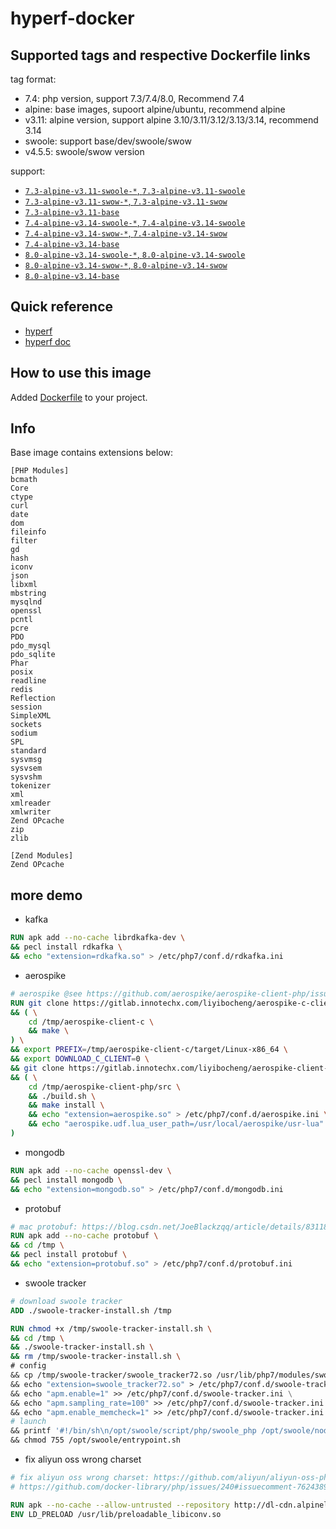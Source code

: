 # hyperf-docker

## Supported tags and respective Dockerfile links

tag format:

- 7.4: php version, support 7.3/7.4/8.0, Recommend 7.4
- alpine: base images, supoort alpine/ubuntu, recommend alpine
- v3.11: alpine version, support alpine 3.10/3.11/3.12/3.13/3.14, recommend 3.14
- swoole: support base/dev/swoole/swow
- v4.5.5: swoole/swow version

support:

- [`7.3-alpine-v3.11-swoole-*`, `7.3-alpine-v3.11-swoole`](https://github.com/hyperf-cloud/hyperf-docker/blob/master/7.3/alpine/swoole/Dockerfile)
- [`7.3-alpine-v3.11-swow-*`, `7.3-alpine-v3.11-swow`](https://github.com/hyperf-cloud/hyperf-docker/blob/master/7.3/alpine/swow/Dockerfile)
- [`7.3-alpine-v3.11-base`](https://github.com/hyperf-cloud/hyperf-docker/blob/master/7.3/alpine/base/Dockerfile)
- [`7.4-alpine-v3.14-swoole-*`, `7.4-alpine-v3.14-swoole`](https://github.com/hyperf-cloud/hyperf-docker/blob/master/7.4/alpine/swoole/Dockerfile)
- [`7.4-alpine-v3.14-swow-*`, `7.4-alpine-v3.14-swow`](https://github.com/hyperf-cloud/hyperf-docker/blob/master/7.4/alpine/swoole/Dockerfile)
- [`7.4-alpine-v3.14-base`](https://github.com/hyperf-cloud/hyperf-docker/blob/master/7.4/alpine/base/Dockerfile)
- [`8.0-alpine-v3.14-swoole-*`, `8.0-alpine-v3.14-swoole`](https://github.com/hyperf-cloud/hyperf-docker/blob/master/8.0/alpine/swoole/Dockerfile)
- [`8.0-alpine-v3.14-swow-*`, `8.0-alpine-v3.14-swow`](https://github.com/hyperf-cloud/hyperf-docker/blob/master/8.0/alpine/swoole/Dockerfile)
- [`8.0-alpine-v3.14-base`](https://github.com/hyperf-cloud/hyperf-docker/blob/master/8.0/alpine/base/Dockerfile)

## Quick reference

- [hyperf](https://github.com/hyperf)
- [hyperf doc](https://doc.hyperf.io)

## How to use this image

Added [Dockerfile](https://github.com/hyperf-cloud/hyperf-docker/blob/master/Dockerfile) to your project.

## Info

Base image contains extensions below:

```
[PHP Modules]
bcmath
Core
ctype
curl
date
dom
fileinfo
filter
gd
hash
iconv
json
libxml
mbstring
mysqlnd
openssl
pcntl
pcre
PDO
pdo_mysql
pdo_sqlite
Phar
posix
readline
redis
Reflection
session
SimpleXML
sockets
sodium
SPL
standard
sysvmsg
sysvsem
sysvshm
tokenizer
xml
xmlreader
xmlwriter
Zend OPcache
zip
zlib

[Zend Modules]
Zend OPcache
```

## more demo

- kafka

```dockerfile
RUN apk add --no-cache librdkafka-dev \
&& pecl install rdkafka \
&& echo "extension=rdkafka.so" > /etc/php7/conf.d/rdkafka.ini
```

- aerospike

```dockerfile
# aerospike @see https://github.com/aerospike/aerospike-client-php/issues/24
RUN git clone https://gitlab.innotechx.com/liyibocheng/aerospike-c-client.git /tmp/aerospike-client-c \
&& ( \
    cd /tmp/aerospike-client-c \
    && make \
) \
&& export PREFIX=/tmp/aerospike-client-c/target/Linux-x86_64 \
&& export DOWNLOAD_C_CLIENT=0 \
&& git clone https://gitlab.innotechx.com/liyibocheng/aerospike-client-php.git /tmp/aerospike-client-php \
&& ( \
    cd /tmp/aerospike-client-php/src \
    && ./build.sh \
    && make install \
    && echo "extension=aerospike.so" > /etc/php7/conf.d/aerospike.ini \
    && echo "aerospike.udf.lua_user_path=/usr/local/aerospike/usr-lua" >> /etc/php7/conf.d/aerospike.ini \
)
```

- mongodb

```dockerfile
RUN apk add --no-cache openssl-dev \
&& pecl install mongodb \
&& echo "extension=mongodb.so" > /etc/php7/conf.d/mongodb.ini
```

- protobuf

```dockerfile
# mac protobuf: https://blog.csdn.net/JoeBlackzqq/article/details/83118248
RUN apk add --no-cache protobuf \
&& cd /tmp \
&& pecl install protobuf \
&& echo "extension=protobuf.so" > /etc/php7/conf.d/protobuf.ini
```

-  swoole tracker

```dockerfile
# download swoole tracker
ADD ./swoole-tracker-install.sh /tmp

RUN chmod +x /tmp/swoole-tracker-install.sh \
&& cd /tmp \
&& ./swoole-tracker-install.sh \
&& rm /tmp/swoole-tracker-install.sh \
# config
&& cp /tmp/swoole-tracker/swoole_tracker72.so /usr/lib/php7/modules/swoole_tracker72.so \
&& echo "extension=swoole_tracker72.so" > /etc/php7/conf.d/swoole-tracker.ini \
&& echo "apm.enable=1" >> /etc/php7/conf.d/swoole-tracker.ini \
&& echo "apm.sampling_rate=100" >> /etc/php7/conf.d/swoole-tracker.ini \
&& echo "apm.enable_memcheck=1" >> /etc/php7/conf.d/swoole-tracker.ini \
# launch
&& printf '#!/bin/sh\n/opt/swoole/script/php/swoole_php /opt/swoole/node-agent/src/node.php' > /opt/swoole/entrypoint.sh \
&& chmod 755 /opt/swoole/entrypoint.sh
```

- fix aliyun oss wrong charset

```dockerfile
# fix aliyun oss wrong charset: https://github.com/aliyun/aliyun-oss-php-sdk/issues/101
# https://github.com/docker-library/php/issues/240#issuecomment-762438977

RUN apk --no-cache --allow-untrusted --repository http://dl-cdn.alpinelinux.org/alpine/edge/community/ add gnu-libiconv=1.15-r2
ENV LD_PRELOAD /usr/lib/preloadable_libiconv.so
```
